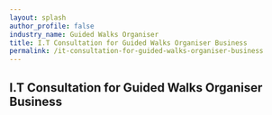 ```yaml
---
layout: splash 
author_profile: false 
industry_name: Guided Walks Organiser
title: I.T Consultation for Guided Walks Organiser Business
permalink: /it-consultation-for-guided-walks-organiser-business
---
```


## I.T Consultation for Guided Walks Organiser Business